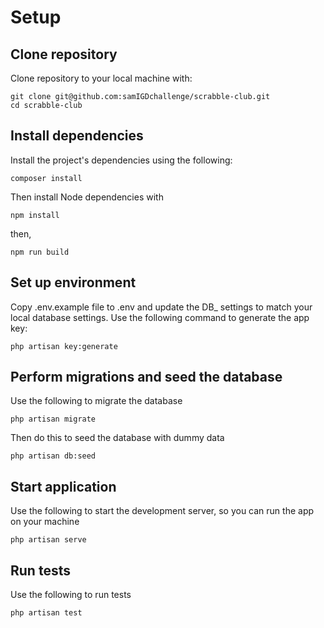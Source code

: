 # Setup

## Clone repository

Clone repository to your local machine with:
```
git clone git@github.com:samIGDchallenge/scrabble-club.git
cd scrabble-club
```

## Install dependencies

Install the project's dependencies using the following:
```
composer install
```
Then install Node dependencies with
```
npm install
```
then,
```
npm run build
```

## Set up environment

Copy .env.example file to .env and update the DB_ settings to match your local database settings.
Use the following command to generate the app key:
```
php artisan key:generate
```

## Perform migrations and seed the database

Use the following to migrate the database
```
php artisan migrate
```
Then do this to seed the database with dummy data
```
php artisan db:seed
```

## Start application

Use the following to start the development server, so you can run the app on your machine
```
php artisan serve
```

## Run tests

Use the following to run tests
```
php artisan test
```
